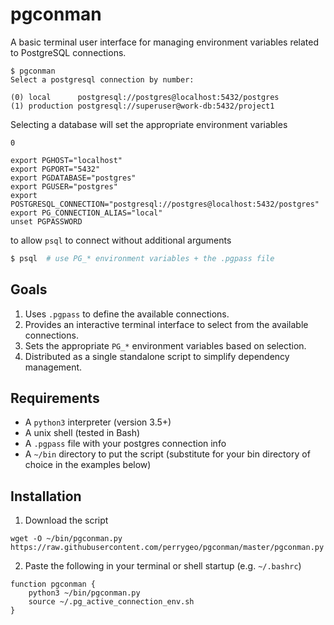 # pgconman

A basic terminal user interface for managing environment variables related to PostgreSQL connections.

```
$ pgconman
Select a postgresql connection by number:

(0) local      postgresql://postgres@localhost:5432/postgres
(1) production postgresql://superuser@work-db:5432/project1
```

Selecting a database will set the appropriate environment variables

```
0

export PGHOST="localhost"
export PGPORT="5432"
export PGDATABASE="postgres"
export PGUSER="postgres"
export POSTGRESQL_CONNECTION="postgresql://postgres@localhost:5432/postgres"
export PG_CONNECTION_ALIAS="local"
unset PGPASSWORD
```

to allow `psql` to connect without additional arguments

```bash
$ psql  # use PG_* environment variables + the .pgpass file
```

## Goals

1. Uses `.pgpass` to define the available connections.
2. Provides an interactive terminal interface to select from the available connections.
3. Sets the appropriate `PG_*` environment variables based on selection.
4. Distributed as a single standalone script to simplify dependency management.


## Requirements

* A `python3` interpreter (version 3.5+)
* A unix shell (tested in Bash)
* A `.pgpass` file with your postgres connection info
* A `~/bin` directory to put the script (substitute for your bin directory of choice in the examples below)

## Installation

1. Download the script

```
wget -O ~/bin/pgconman.py https://raw.githubusercontent.com/perrygeo/pgconman/master/pgconman.py
```

2. Paste the following in your terminal or shell startup (e.g. `~/.bashrc`)

```
function pgconman {
    python3 ~/bin/pgconman.py
    source ~/.pg_active_connection_env.sh
}
```
